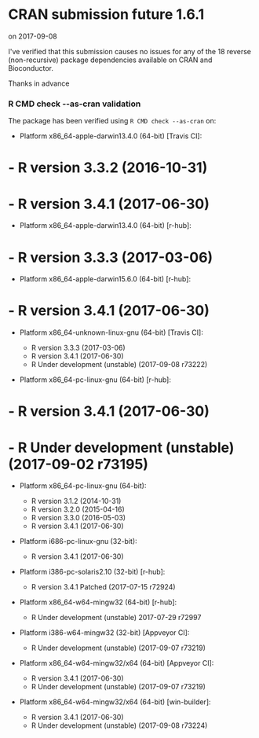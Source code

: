 # CRAN submission future 1.6.1

on 2017-09-08

I've verified that this submission causes no issues for any of the
18 reverse (non-recursive) package dependencies available on CRAN
and Bioconductor.

Thanks in advance


### R CMD check --as-cran validation

The package has been verified using `R CMD check --as-cran` on:

* Platform x86_64-apple-darwin13.4.0 (64-bit) [Travis CI]:
#  - R version 3.3.2 (2016-10-31)
#  - R version 3.4.1 (2017-06-30)

* Platform x86_64-apple-darwin13.4.0 (64-bit) [r-hub]:
#  - R version 3.3.3 (2017-03-06)

* Platform x86_64-apple-darwin15.6.0 (64-bit) [r-hub]:
#  - R version 3.4.1 (2017-06-30)

* Platform x86_64-unknown-linux-gnu (64-bit) [Travis CI]:
  - R version 3.3.3 (2017-03-06)
  - R version 3.4.1 (2017-06-30)
  - R Under development (unstable) (2017-09-08 r73222)

* Platform x86_64-pc-linux-gnu (64-bit) [r-hub]:
#  - R version 3.4.1 (2017-06-30)
#  - R Under development (unstable) (2017-09-02 r73195)

* Platform x86_64-pc-linux-gnu (64-bit):
  - R version 3.1.2 (2014-10-31)
  - R version 3.2.0 (2015-04-16)
  - R version 3.3.0 (2016-05-03)
  - R version 3.4.1 (2017-06-30)

* Platform i686-pc-linux-gnu (32-bit):
  - R version 3.4.1 (2017-06-30)

* Platform i386-pc-solaris2.10 (32-bit) [r-hub]:
  - R version 3.4.1 Patched (2017-07-15 r72924)

* Platform x86_64-w64-mingw32 (64-bit) [r-hub]:
  - R Under development (unstable) 2017-07-29 r72997

* Platform i386-w64-mingw32 (32-bit) [Appveyor CI]:
  - R Under development (unstable) (2017-09-07 r73219)

* Platform x86_64-w64-mingw32/x64 (64-bit) [Appveyor CI]:
  - R version 3.4.1 (2017-06-30)
  - R Under development (unstable) (2017-09-07 r73219)

* Platform x86_64-w64-mingw32/x64 (64-bit) [win-builder]:
  - R version 3.4.1 (2017-06-30)
  - R Under development (unstable) (2017-09-08 r73224)
